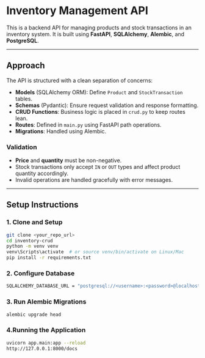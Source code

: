#  Inventory Management API

This is a backend API for managing products and stock transactions in an inventory system. It is built using **FastAPI**, **SQLAlchemy**, **Alembic**, and **PostgreSQL**.

---

##  Approach

The API is structured with a clean separation of concerns:

- **Models** (SQLAlchemy ORM): Define `Product` and `StockTransaction` tables.
- **Schemas** (Pydantic): Ensure request validation and response formatting.
- **CRUD Functions**: Business logic is placed in `crud.py` to keep routes lean.
- **Routes**: Defined in `main.py` using FastAPI path operations.
- **Migrations**: Handled using Alembic.

###  Validation

- **Price** and **quantity** must be non-negative.
- Stock transactions only accept `IN` or `OUT` types and affect product quantity accordingly.
- Invalid operations are handled gracefully with error messages.

---

##  Setup Instructions

### 1. Clone and Setup
```bash
git clone <your_repo_url>
cd inventory-crud
python -m venv venv
venv\Scripts\activate  # or source venv/bin/activate on Linux/Mac
pip install -r requirements.txt
```
### 2. Configure Database
```bash
SQLALCHEMY_DATABASE_URL = "postgresql://<username>:<password>@localhost/<database>"
```
### 3. Run Alembic Migrations
```bash
alembic upgrade head
```
### 4.Running the Application
```bash
uvicorn app.main:app --reload
http://127.0.0.1:8000/docs
```
